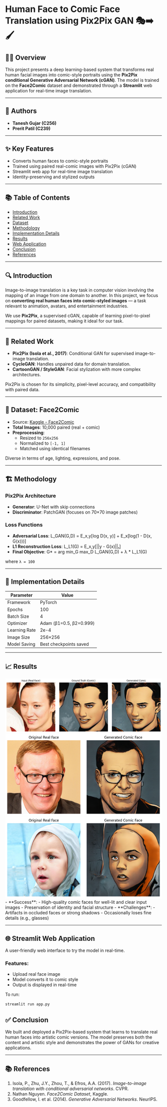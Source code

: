 # Human Face to Comic Face Translation using Pix2Pix GAN 🎭➡️🖌️

## 👨‍🎨 Overview

This project presents a deep learning-based system that transforms real human facial images into comic-style portraits using the **Pix2Pix conditional Generative Adversarial Network (cGAN)**. The model is trained on the **Face2Comic** dataset and demonstrated through a **Streamlit** web application for real-time image translation.

---

## 🧠 Authors

- **Tanesh Gujar (C256)**
- **Prerit Patil (C239)**

---

## ✨ Key Features

- Converts human faces to comic-style portraits
- Trained using paired real-comic images with Pix2Pix (cGAN)
- Streamlit web app for real-time image translation
- Identity-preserving and stylized outputs

---

## 📚 Table of Contents

- [Introduction](#introduction)
- [Related Work](#related-work)
- [Dataset](#dataset)
- [Methodology](#methodology)
- [Implementation Details](#implementation-details)
- [Results](#results)
- [Web Application](#streamlit-web-application)
- [Conclusion](#conclusion)
- [References](#references)

---

## 🔍 Introduction

Image-to-image translation is a key task in computer vision involving the mapping of an image from one domain to another. In this project, we focus on **converting real human faces into comic-styled images** — a task relevant to animation, avatars, and entertainment industries.

We use **Pix2Pix**, a supervised cGAN, capable of learning pixel-to-pixel mappings for paired datasets, making it ideal for our task.

---

## 🔗 Related Work

- **Pix2Pix (Isola et al., 2017)**: Conditional GAN for supervised image-to-image translation.
- **CycleGAN**: Handles unpaired data for domain translation.
- **CartoonGAN / StyleGAN**: Facial stylization with more complex architectures.

Pix2Pix is chosen for its simplicity, pixel-level accuracy, and compatibility with paired data.

---

## 🧾 Dataset: Face2Comic

- Source: [Kaggle - Face2Comic](https://www.kaggle.com/datasets)
- **Total Images**: 10,000 paired (real + comic)
- **Preprocessing**:
  - Resized to `256x256`
  - Normalized to `[-1, 1]`
  - Matched using identical filenames

Diverse in terms of age, lighting, expressions, and pose.

---

## 🏗️ Methodology

### Pix2Pix Architecture

- **Generator**: U-Net with skip connections
- **Discriminator**: PatchGAN (focuses on 70×70 image patches)

### Loss Functions

- **Adversarial Loss**:
L_GAN(G,D) = E_x,y[log D(x, y)] + E_x[log(1 - D(x, G(x)))]
- **L1 Reconstruction Loss**:
L_L1(G) = E_x,y[||y - G(x)||₁]
- **Final Objective**:
G* = arg min_G max_D L_GAN(G,D) + λ * L_L1(G)

where `λ = 100`

---

## 🧪 Implementation Details

| Parameter        | Value              |
|------------------|--------------------|
| Framework        | PyTorch            |
| Epochs           | 100                |
| Batch Size       | 4                  |
| Optimizer        | Adam (β1=0.5, β2=0.999) |
| Learning Rate    | 2e-4               |
| Image Size       | 256×256            |
| Model Saving     | Best checkpoints saved |

---

## 📈 Results
<img src="outputs/output1.png"/>
<img src="outputs/output2.png"/>
<img src="outputs/output3.png"/>
- **Success**:
- High-quality comic faces for well-lit and clear input images
- Preservation of identity and facial structure
- **Challenges**:
- Artifacts in occluded faces or strong shadows
- Occasionally loses fine details (e.g., glasses)

---

## 🌐 Streamlit Web Application

A user-friendly web interface to try the model in real-time.

### Features:

- Upload real face image
- Model converts it to comic style
- Output is displayed in real-time

To run:
```bash
streamlit run app.py
```

## ✅ Conclusion

We built and deployed a Pix2Pix-based system that learns to translate real human faces into artistic comic versions. The model preserves both the content and artistic style and demonstrates the power of GANs for creative applications.

---

## 📚 References

1. Isola, P., Zhu, J.Y., Zhou, T., & Efros, A.A. (2017). *Image-to-image translation with conditional adversarial networks*. CVPR.
2. Nathan Nguyen. *Face2Comic Dataset*, Kaggle.
3. Goodfellow, I. et al. (2014). *Generative Adversarial Networks*. NeurIPS.
